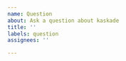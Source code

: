```yaml
---
name: Question
about: Ask a question about kaskade
title: ''
labels: question
assignees: ''

---
```



